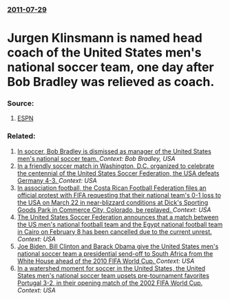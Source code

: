 ### [2011-07-29](/news/2011/07/29/index.md)

# Jurgen Klinsmann is named head coach of the United States men's national soccer team, one day after Bob Bradley was relieved as coach. 




### Source:

1. [ESPN](http://espn.go.com/sports/soccer/news/_/id/6815761/juergen-klinsmann-hired-coach-us-men-soccer-national-team)

### Related:

1. [In soccer, Bob Bradley is dismissed as manager of the United States men's national soccer team. ](/news/2011/07/28/in-soccer-bob-bradley-is-dismissed-as-manager-of-the-united-states-men-s-national-soccer-team.md) _Context: Bob Bradley, USA_
2. [In a friendly soccer match in Washington, D.C. organized to celebrate the centennial of the United States Soccer Federation, the USA defeats Germany 4-3. ](/news/2013/06/2/in-a-friendly-soccer-match-in-washington-d-c-organized-to-celebrate-the-centennial-of-the-united-states-soccer-federation-the-usa-defeats.md) _Context: USA_
3. [In association football, the Costa Rican Football Federation files an official protest with FIFA requesting that their national team's 0-1 loss to the USA on March 22 in near-blizzard conditions at Dick's Sporting Goods Park in Commerce City, Colorado, be replayed. ](/news/2013/03/24/in-association-football-the-costa-rican-football-federation-files-an-official-protest-with-fifa-requesting-that-their-national-team-s-0a1.md) _Context: USA_
4. [The United States Soccer Federation announces that a match between the US men's national football team and the Egypt national football team in Cairo on February 8 has been cancelled due to the current unrest. ](/news/2011/01/31/the-united-states-soccer-federation-announces-that-a-match-between-the-us-men-s-national-football-team-and-the-egypt-national-football-team.md) _Context: USA_
5. [Joe Biden, Bill Clinton and Barack Obama give the United States men's national soccer team a presidential send-off to South Africa from the White House ahead of the 2010 FIFA World Cup. ](/news/2010/05/28/joe-biden-bill-clinton-and-barack-obama-give-the-united-states-men-s-national-soccer-team-a-presidential-send-off-to-south-africa-from-the.md) _Context: USA_
6. [ In a watershed moment for soccer in the United States, the United States men's national soccer team upsets pre-tournament favorites Portugal 3-2, in their opening match of the 2002 FIFA World Cup.](/news/2002/06/5/in-a-watershed-moment-for-soccer-in-the-united-states-the-united-states-men-s-national-soccer-team-upsets-pre-tournament-favorites-portuga.md) _Context: USA_
